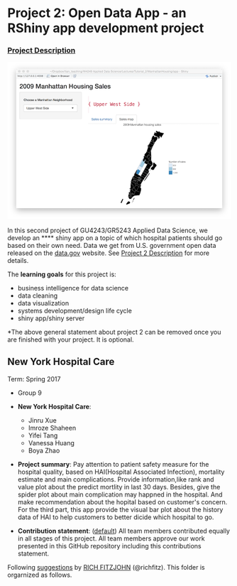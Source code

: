 # Project 2: Open Data App - an RShiny app development project

### [Project Description](doc/project2_desc.md)

![screenshot](doc/screenshot2.png)

In this second project of GU4243/GR5243 Applied Data Science, we develop an **** shiny app on a topic of which hospital patients should go based on their own need. Data we get from U.S. government open data released on the [data.gov](https://data.gov/) website. See [Project 2 Description](project2_desc.md) for more details.  

The **learning goals** for this project is:

- business intelligence for data science
- data cleaning
- data visualization
- systems development/design life cycle
- shiny app/shiny server

*The above general statement about project 2 can be removed once you are finished with your project. It is optional.

## New York Hospital Care
Term: Spring 2017

+ Group 9
+ **New York Hospital Care**:
	+ Jinru Xue
	+ Imroze Shaheen
	+ Yifei Tang
	+ Vanessa Huang 
	+ Boya Zhao

+ **Project summary**: Pay attention to patient safety measure for the hospital quality, based on HAI(Hospital Associated Infection), mortality estimate and main complications. Provide information,like rank and value plot about the predict mortlity in last 30 days. Besides, give the spider plot about main complication may happned in the hospital. And make recommendation about the hopital based on customer's concern. For the third part, this app provide the visual bar plot about the history data of HAI to help customers to better dicide which hospital to go.

+ **Contribution statement**: ([default](doc/a_note_on_contributions.md)) All team members contributed equally in all stages of this project. All team members approve our work presented in this GitHub repository including this contributions statement. 

Following [suggestions](http://nicercode.github.io/blog/2013-04-05-projects/) by [RICH FITZJOHN](http://nicercode.github.io/about/#Team) (@richfitz). This folder is orgarnized as follows.



